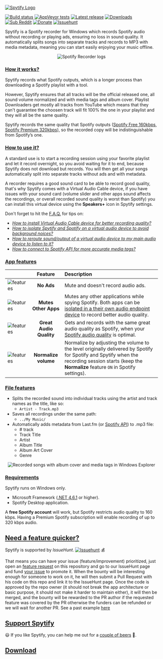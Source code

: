 [![Spytify Logo](https://user-images.githubusercontent.com/23088305/29906214-6daad21c-8de1-11e7-80f5-ef6791cc7825.png)](https://jwallet.github.io/spy-spotify/)

[![Build status](https://ci.appveyor.com/api/projects/status/s26ibv6ls9j56enr/branch/master?svg=true)](https://ci.appveyor.com/project/jwallet/spy-spotify/branch/master)
[![AppVeyor tests](https://img.shields.io/appveyor/tests/jwallet/spy-spotify/master?compact_message)](https://ci.appveyor.com/project/jwallet/spy-spotify/branch/master/tests)
[![Latest release](https://img.shields.io/github/tag/jwallet/spy-spotify.svg?label=version)](https://github.com/jwallet/spy-spotify/releases/latest)
[![Downloads](https://img.shields.io/github/downloads/jwallet/spy-spotify/total.svg?color=yellow&label=downloads)](https://github.com/jwallet/spy-spotify/releases/latest)
[![Sub Reddit](https://img.shields.io/reddit/subreddit-subscribers/spytify.svg?label=r%2Fspytify)](https://www.reddit.com/r/spytify)
[![Donate](https://img.shields.io/badge/support-donate-ff69b4)](https://jwallet.github.io/spy-spotify/donate.html)
[![Issuehunt](https://jwallet.github.io/spy-spotify/assets/images/isohunt_badge.svg)](https://issuehunt.io/r/jwallet/spy-spotify)

Spytify is a Spotify recorder for Windows which records Spotify audio without recording or playing ads, ensuring no loss in sound quality. It automatically splits songs into separate tracks and records to MP3 with media metadata, meaning you can start easily enjoying your music offline.

<p align="center"><img alt="Spotify Recorder logs" src="https://jwallet.github.io/spy-spotify/assets/images/ui_record.png" /></p>

### [How it works?](#how-it-works)

Spytify records what Spotify outputs, which is a longer process than downloading a Spotify playlist with a tool.

However, Spytify ensures that all tracks will be the official released one, all sound volume normalized and with media tags and album cover. Playlist Downloaders get mostly all tracks from YouTube which means that they can't guarantee the choosen track will fit 100% the one in your playlist and they will all be the same quality.

Spytify records the same quality that Spotify outputs ([Spotify Free 160kbps, Spotify Premium 320kbps](https://support.spotify.com/us/article/audio-quality/)), so the recorded copy will be indistinguishable from Spotify’s one.

### [How to use it?](#how-to-use-it)

A standard use is to start a recording session using your favorite playlist and let it record overnight, so you avoid waiting for it to end, because Spytify does not download but records. You will then get all your songs automatically split into separate tracks without ads and with metadata.

A recorder requires a good sound card to be able to record good quality, that's why Spytify comes with a Virtual Audio Cable device, if you have issues with your sound card (volume slider and other apps sound affects the recordings, or overall recorded sound quality is worst than Spotify) you can install this virtual device using the **Speakers+** icon in Spytify settings.

Don't forget to hit the [F.A.Q.](https://jwallet.github.io/spy-spotify/faq.html) for tips on:

- [_How to install Virtual Audio Cable device for better recording quality?_](https://jwallet.github.io/spy-spotify/faq.html#install-better-audio-endpoint-device)
- [_How to isolate Spytify and Spotify on a virtual audio device to avoid background noices?_](https://jwallet.github.io/spy-spotify/faq.html#isolate-spotify-audio-endpoint)
- [_How to reroute sound/output of a virtual audio device to my main audio device to listen to it?_](https://jwallet.github.io/spy-spotify/faq.html#listen-to-virtual-device)
- [_How to connect to Spotify API for more accurate media tags?_](https://jwallet.github.io/spy-spotify/faq.html#media-tags-not-found)


### [App features](#app-features)

|                                                                        |         Feature         | Description                                                                                                                                                                                         |
| ---------------------------------------------------------------------- | :---------------------: | :-------------------------------------------------------------------------------------------------------------------------------------------------------------------------------------------------- |
| <img alt="features" src="https://jwallet.github.io/spy-spotify/assets/images/feature_no_ad.png" />         |       **No Ads**        | Mute and doesn't record audio ads.                                                                                                                                                                  |
| <img alt="features" src="https://jwallet.github.io/spy-spotify/assets/images/feature_mute_apps.png" />     |  **Mutes Other Apps**   | Mutes any other applications while spying Spotify. Both apps can be [isolated in a their own audio endpoint device](https://jwallet.github.io/spy-spotify/faq.html#isolate-spotify-audio-endpoint) to record better audio quality.      |
| <img alt="features" src="https://jwallet.github.io/spy-spotify/assets/images/feature_audio_quality.png" /> | **Great Audio Quality** | Gets and records with the same great audio quality as Spotify, when your [Spotify audio quality](https://jwallet.github.io/spy-spotify/faq.html#maximize-quality-spotify-settings) is optimal.                                          |
| <img alt="features" src="https://jwallet.github.io/spy-spotify/assets/images/feature_max_out.png" />       |  **Normalize volume**   | Normalize by adjusting the volume to the level originally delivered by Spotify for Spotify and Spytify when the recording session starts (keep the **Normalize** feature `ON` in Spotify settings). |

### [File features](#file-features)

- Splits the recorded sound into individual tracks using the artist and track names as the title, like so:
  - `Artist - Track.mp3`
- Saves all recordings under the same path:
  - `../My Music/`
- Automatically adds metadata from Last.fm (or [Spotify API](https://jwallet.github.io/spy-spotify/faq.html#media-tags-not-found)) to .mp3 file:
  - \# track
  - Track Title
  - Artist
  - Album Title
  - Album Art Cover
  - Genre

<p align="center"><img alt="Recorded songs with album cover and media tags in Windows Explorer" src="https://jwallet.github.io/spy-spotify/assets/images/saved_songs_list.png" /></p>

### [Requirements](#requirements)

Spytify runs on Windows only.

- Microsoft Framework ([.NET 4.6.1](https://www.microsoft.com/en-ca/download/details.aspx?id=49981) or higher).
- Spotify Desktop application.

A **free Spotify account** will work, but Spotify restricts audio quality to 160 kbps. Having a Premium Spotify subscription will enable recording of up to 320 kbps audio.


## [Need a feature quicker?](#need-a-feature-quicker)

Spytify is supported by _IssueHunt_. [![Issuehunt](https://jwallet.github.io/spy-spotify/assets/images/isohunt_badge.svg)](https://issuehunt.io/r/jwallet/spy-spotify) 💰

That means you can have your issue (feature/improvement) prioritized, just open an [feature request](https://github.com/jwallet/spy-spotify/issues/new/choose) on this repository and go to our IssueHunt page and fund [your issue](https://issuehunt.io/r/jwallet/spy-spotify?tab=idle) to promote it. When the bounty will be interesting enough for someone to work on it, he will then submit a Pull Request with his code on this repo and link it to the IssueHunt page. Once the code is approved by the repo owner (it should not break the app architecture or basic purpose, it should not make it harder to maintain either), it will then be merged, and the bounty will be rewarded to the PR author if the requested feature was covered by the PR otherwise the funders can be refunded or we will wait for another PR. See a past example [here](https://issuehunt.io/r/jwallet/spy-spotify/issues/282)

## [Support Spytify](#support-spytify)

😃 If you like Spytify, you can help me out for a [couple of beers](https://jwallet.github.io/spy-spotify/donate.html) 🍺.

## [Download](https://github.com/jwallet/spy-spotify/releases)
